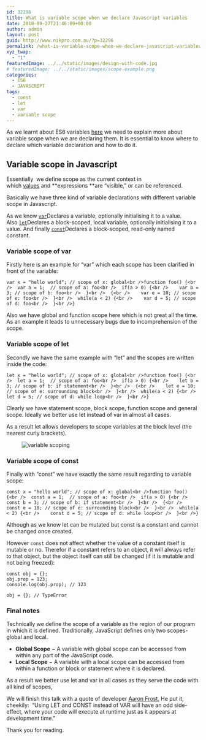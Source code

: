 ```yaml
---
id: 32296
title: What is variable scope when we declare Javascript variables
date: 2018-09-27T21:46:09+00:00
author: admin
layout: post
guid: http://www.nikpro.com.au/?p=32296
permalink: /what-is-variable-scope-when-we-declare-javascript-variables/
xyz_twap:
  - "1"
featuredImage: ../../static/images/design-with-code.jpg
# featuredImage: ../../static/images/scope-example.png
categories:
  - ES6
  - JAVASCRIPT
tags:
  - const
  - let
  - var
  - variable scope
---
```

As we learnt about ES6 variables [here](http://www.nikpro.com.au/the-differences-between-var-and-let-and-const-in-javascript/) we need to explain more about variable scope when we are declaring them. It is essential to know where to declare which variable declaration and how to do it.

## Variable scope in Javascript

Essentially  we define scope as the current context in which [values](https://developer.mozilla.org/en-US/docs/Glossary/value) and **expressions **are &#8220;visible,&#8221; or can be referenced. 

Basically we have three kind of variable declarations with different variable scope in Javascript.

As we know [`var`](https://developer.mozilla.org/en-US/docs/Web/JavaScript/Reference/Statements/var)Declares a variable, optionally initialising it to a value. Also [`let`](https://developer.mozilla.org/en-US/docs/Web/JavaScript/Reference/Statements/let)Declares a block-scoped, local variable, optionally initialising it to a value. And finally [`const`](https://developer.mozilla.org/en-US/docs/Web/JavaScript/Reference/Statements/const)Declares a block-scoped, read-only named constant.

### Variable scope of var

Firstly here is an example for &#8220;var&#8221; which each scope has been clarified in front of the variable:


```
var x = "hello world"; // scope of x: global<br />function foo() {<br />  var a = 1;  // scope of a: foo<br />  if(a > 0) {<br />    var b = 3; // scope of b: foo<br />  }<br />  {<br />    var e = 10; // scope of e: foo<br />  }<br />  while(a < 2) {<br />    var d = 5; // scope of d: foo<br />  }<br />}
```


Also we have global and function scope here which is not great all the time. As an example it leads to unnecessary bugs due to incomprehension of the scope.

### Variable scope of let

Secondly we have the same example with &#8220;let&#8221; and the scopes are written inside the code:


```
let x = "hello world"; // scope of x: global<br />function foo() {<br />  let a = 1;  // scope of a: foo<br />  if(a > 0) {<br />    let b = 3; // scope of b: if statement<br />  }<br />  {<br />    let e = 10; // scope of e: surrounding block<br />  }<br />  while(a < 2) {<br />    let d = 5; // scope of d: while loop<br />  }<br />}
```


Clearly we have statement scope, block scope, function scope and general scope. Ideally we better use let instead of var in almost all cases. 

As a result let allows developers to scope variables at the block level (the nearest curly brackets).<figure class="wp-block-image">

<img src="http://www.nikpro.com.auglobal-scope.png" alt="variable scoping" class="wp-image-32301" srcset="http://testgatsby.localglobal-scope.png 544w, http://testgatsby.localglobal-scope-300x179.png 300w" sizes="(max-width: 544px) 100vw, 544px" /> </figure> 

### Variable scope of const

Finally with &#8220;const&#8221; we have exactly the same result regarding to variable scope:


```
const x = "hello world"; // scope of x: global<br />function foo() {<br />  const a = 1;  // scope of a: foo<br />  if(a > 0) {<br />    const b = 3; // scope of b: if statement<br />  }<br />  {<br />    const e = 10; // scope of e: surrounding block<br />  }<br />  while(a < 2) {<br />    const d = 5; // scope of d: while loop<br />  }<br />}
```


Although as we know let can be mutated but const is a constant and cannot be changed once created.

However `const` does not affect whether the value of a constant itself is mutable or no. Therefor if a constant refers to an object, it will always refer to that object, but the object itself can still be changed (if it is mutable and not being freezed):


```
const obj = {};
obj.prop = 123;
console.log(obj.prop); // 123

obj = {}; // TypeError
```


### Final notes

Technically we define the scope of a variable as the region of our program in which it is defined. Traditionally, JavaScript defines only two scopes-global and local.

  * **Global Scope** − A variable with global scope can be accessed from within any part of the JavaScript code.
  * **Local Scope** − A variable with a local scope can be accessed from within a function or block or statement where it is declared.

As a result we better use let and var in all cases as they serve the code with all kind of scopes,

We will finish this talk with a quote of developer [Aaron Frost.](https://github.com/aaronfrost) He put it, cheekily:  “Using LET and CONST instead of VAR will have an odd side-effect, where your code will execute at runtime just as it appears at development time.”

Thank you for reading.
